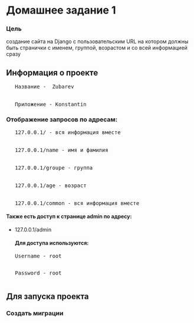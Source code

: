 <h1>Домашнее задание 1</h1>
<h3>Цель</h3> 
создание сайта на Django с пользовательским URL на котором должны быть странички с именем, группой, возрастом и со всей информацией сразу
<h2>Информация о проекте</h2>
<ul>
  <pre><li>Название -  Zubarev</li>
  <li>Приложение - Konstantin</li></pre>
</ul>
<h3>Отображение запросов по адресам:</h3>
<ul>
    <pre><li>127.0.0.1/ - вся информация вместе</li>
    <li>127.0.0.1/name - имя и фамилия</li>
    <li>127.0.0.1/groupe - группа</li>
    <li>127.0.0.1/age - возраст</li>
    <li>127.0.0.1/common - вся информация вместе</li></pre>
</ul>
<h4>Также есть доступ к странице admin по адресу:</h4>
<ul>
    <li>127.0.0.1/admin</li>
    <h4>Для доступа используются:</h4>
    <pre>Username - root
    <p>Password - root</pre>
</ul>

<h2>Для запуска проекта</h2>
<h3>Создать миграции</h3>
